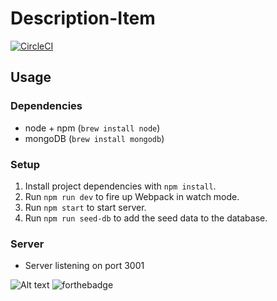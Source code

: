# Description-Item

[![CircleCI](https://circleci.com/gh/Front-End-Ninjas/description-item.svg?style=shield)](https://circleci.com/gh/Front-End-Ninjas/description-item)

## Usage

### Dependencies
- node + npm (`brew install node`)
- mongoDB (`brew install mongodb`)

### Setup
1. Install project dependencies with `npm install`.
2. Run `npm run dev` to fire up Webpack in watch mode.
3. Run `npm start` to start server.
4. Run `npm run seed-db` to add the seed data to the database.

### Server
- Server listening on port 3001

![Alt text](https://i.imgur.com/fZlguc4.png "Nile Description Component")
![forthebadge](https://forthebadge.com/images/badges/made-with-javascript.svg)
